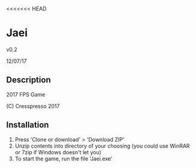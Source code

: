 <<<<<<< HEAD

# Jaei

v0.2

12/07/17

## Description

2017 FPS Game

(C) Cresspresso 2017

## Installation

1. Press 'Clone or download' > 'Download ZIP'
2. Unzip contents into directory of your choosing (you could use WinRAR or 7zip if Windows doesn't let you)
3. To start the game, run the file 'Jaei.exe'


